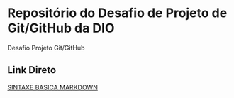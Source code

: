 # Repositório do Desafio de Projeto de Git/GitHub da DIO
Desafio Projeto Git/GitHub

## Link Direto
[SINTAXE BASICA MARKDOWN](https://www.markdownguide.org)
